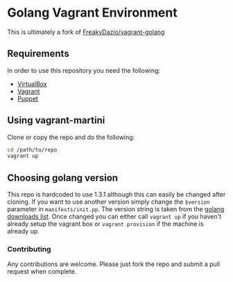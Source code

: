 # Golang Vagrant Environment
This is ultimately a fork of [FreakyDazio/vagrant-golang](https://github.com/FreakyDazio/vagrant-golang)

## Requirements
In order to use this repository you need the following:

- [VirtualBox](https://www.virtualbox.org/)
- [Vagrant](http://www.vagrantup.com/)
- [Puppet](http://docs.puppetlabs.com/guides/installation.html)

## Using vagrant-martini

Clone or copy the repo and do the following:
```bash
cd /path/to/repo
vagrant up
```

## Choosing golang version
This repo is hardcoded to use 1.3.1 although this can easily be changed after cloning. If you want to use another version simply
change the `$version` parameter in `manifests/init.pp`. The version string is taken from the
[golang downloads list](http://golang.org/dl/). Once changed you can either call `vagrant up` if you
haven't already setup the vagrant box or `vagrant provision` if the machine is already up.

### Contributing
Any contributions are welcome. Please just fork the repo and submit a pull request when complete.
